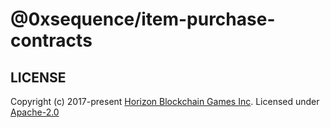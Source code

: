 @0xsequence/item-purchase-contracts
===================================

## LICENSE
Copyright (c) 2017-present [Horizon Blockchain Games Inc](https://horizon.io).
Licensed under [Apache-2.0](https://github.com/0xsequence/erc-1155/blob/master/LICENSE)

